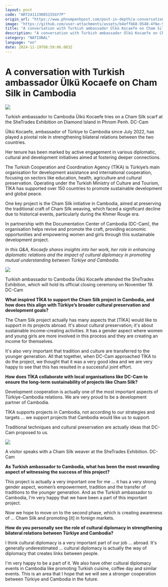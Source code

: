 ```yaml
---
layout: post
code: "ART2411190851S5GY7P"
origin_url: "https://www.phnompenhpost.com/post-in-depth/a-conversation-with-turkish-ambassador-lk-kocaefe-on-cham-silk-in-cambodia"
image: "https://github.com/user-attachments/assets/b4effb68-9540-4f6e-9b90-ca28080447b1"
title: "A conversation with Turkish ambassador Ülkü Kocaefe on Cham Silk in Cambodia"
description: "​​A conversation with Turkish ambassador Ülkü Kocaefe on Cham Silk in Cambodia​"
category: "NATIONAL"
language: "en"
date: 2024-11-19T08:59:06.083Z
---
```


# A conversation with Turkish ambassador Ülkü Kocaefe on Cham Silk in Cambodia

![](https://github.com/user-attachments/assets/b3488835-f35f-48fa-8875-e4f82b4c0447)

Turkish ambassador to Cambodia Ülkü Kocaefe tries on a Cham Silk scarf at the SheTrades Exhibition on Diamond Island in Phnom Penh. DC-Cam

Ülkü Kocaefe, ambassador of Türkiye to Cambodia since July 2022, has played a pivotal role in strengthening bilateral relations between the two countries.

Her tenure has been marked by active engagement in various diplomatic, cultural and development initiatives aimed at fostering deeper connections. 

The Turkish Cooperation and Coordination Agency (TİKA) is Türkiye’s main organisation for development assistance and international cooperation, focusing on sectors like education, health, agriculture and cultural preservation. Operating under the Turkish Ministry of Culture and Tourism, TİKA has supported over 150 countries to promote sustainable development and global peace.

One key project is the Cham Silk initiative in Cambodia, aimed at preserving the traditional craft of Cham Silk weaving, which faced a significant decline due to historical events, particularly during the Khmer Rouge era. 

In partnership with the Documentation Center of Cambodia (DC-Cam), the organisation helps revive and promote the craft, providing economic opportunities and empowering women and girls through this sustainable development project.

_In this Q&A, Kocaefe shares insights into her work, her role in enhancing diplomatic relations and the impact of cultural diplomacy in promoting mutual understanding between Türkiye and Cambodia._

![](https://github.com/user-attachments/assets/cc32d7a9-0a7a-49a3-a2d0-bfca4fddbf6a)

Turkish ambassador to Cambodia Ülkü Kocaefe attended the SheTrades Exhibition, which will hold its official closing ceremony on November 19. DC-Cam

**What inspired TİKA to support the Cham Silk project in Cambodia, and how does this align with Türkiye’s broader cultural preservation and development goals?**

The Cham Silk project actually has many aspects that \[TİKA\] would like to support in its projects abroad. It's about cultural preservation; it's about sustainable income-creating activities. It has a gender aspect where women and young girls are more involved in this process and they are creating an income for themselves. 

It's also very important that tradition and culture are transferred to the younger generation. All that together, when DC-Cam approached TİKA to do the project, we thought that it was a very good idea and we are very happy to see that this has resulted in a successful joint effort.

**How does TİKA collaborate with local organisations like DC-Cam to ensure the long-term sustainability of projects like Cham Silk?**

Development cooperation is actually one of the most important aspects of Türkiye-Cambodia relations. We are very proud to be a development partner of Cambodia. 

TİKA supports projects in Cambodia, not according to our strategies and targets … we support projects that Cambodia would like us to support. 

Traditional techniques and cultural preservation are actually ideas that DC-Cam proposed to us.

![](https://github.com/user-attachments/assets/bd281225-e934-4b0e-97c1-a1e4737c21da)

A visitor speaks with a Cham Silk weaver at the SheTrades Exhibition. DC-Cam

**As Turkish ambassador to Cambodia, what has been the most rewarding aspect of witnessing the success of this project?**

This project is actually a very important one for me … it has a very strong gender aspect, women’s empowerment, tradition and the transfer of traditions to the younger generation. And as the Turkish ambassador to Cambodia, I'm very happy that we have been a part of this important project. 

Now we hope to move on to the second phase, which is creating awareness of … Cham Silk and promoting \[it\] in foreign markets.

**How do you personally see the role of cultural diplomacy in strengthening bilateral relations between Türkiye and Cambodia?**

I think cultural diplomacy is a very important part of our job … abroad. It's generally underestimated … cultural diplomacy is actually the way of diplomacy that creates links between people. 

I'm very happy to be a part of it. We also have other cultural diplomacy events in Cambodia like promoting Turkish cuisine, coffee day and similar events. This is an area that I hope that we will see a stronger cooperation between Türkiye and Cambodia in the future.